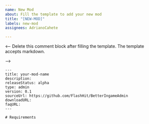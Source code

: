 ```yaml
---
name: New Mod
about: Fill the template to add your new mod
title: "[NEW-MOD]"
labels: new-mod
assignees: AdrianoCahete

---
```


<--
Delete this comment block after filling the template. The template accepts markdown.

-->

```
---
title: your-mod-name
description: 
releaseStatus: alpha
type: admin
version: 0.1
sourceUrl: https://github.com/FlashHit/BetterIngameAdmin
downloadURL: 
faqURL: 
---
   
# Requirements
```
